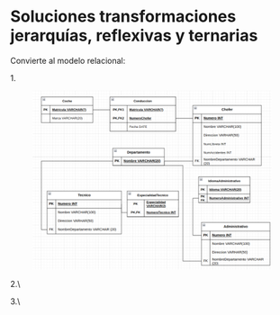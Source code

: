# Soluciones transformaciones jerarquías, reflexivas y ternarias

Convierte al modelo relacional:

1\.

<figure><img src="../../../.gitbook/assets/image (1).png" alt=""><figcaption></figcaption></figure>

2.\


3.\


